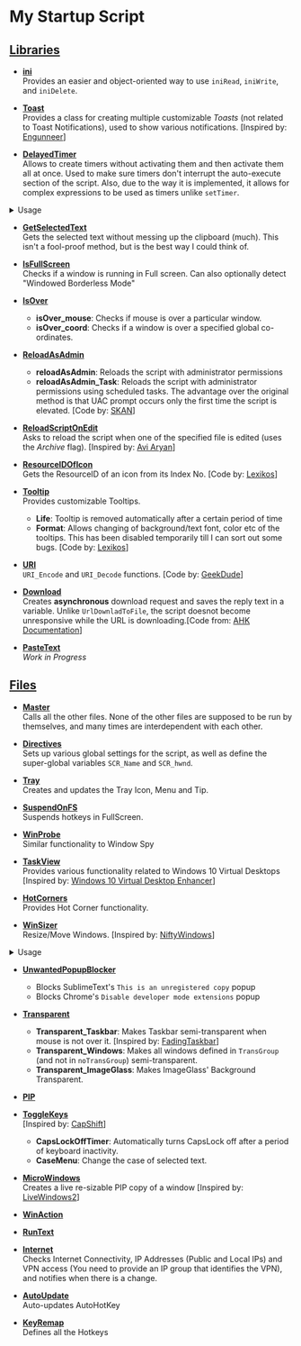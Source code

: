# My Startup Script

<!-- ------------------------------------------------------------------------------------------------------ -->
## [Libraries](Lib)


* **[ini](Lib/INI.ahk)**  
Provides an easier and object-oriented way to use `iniRead`, `iniWrite`, and `iniDelete`.


* **[Toast](Lib/Toast.ahk)**  
Provides a class for creating multiple customizable _Toasts_ (not related to Toast Notifications), used to show various notifications.  [Inspired by: [Engunneer](https://autohotkey.com/board/topic/21510-toaster-popups/#entry140824)]


* **[DelayedTimer](Lib/DelayedTimer.ahk)**  
Allows to create timers without activating them and then activate them all at once. Used to make sure timers don't interrupt the auto-execute section of the script. Also, due to the way it is implemented, it allows for complex expressions to be used as  timers unlike `setTimer`.
<details>
    <summary>Usage</summary>
    ``` AutoHotKey    
    delayedTimer.set("function1",10000)
    ; code block 1
    delayedTimer.set("function2",10000,True)
    ; code block 2
    delayedTimer.start()
    ; code block 3
    delayedTimer.firstRun()
    ```
    The first two lines define the timers `function1()` and `function2()` with 10s each, but don't start the timer yet. `delayedTimer.start()` tells it to start all the defined timers, and `delayedTimer.firstRun()` tells it to run all the functions whose third parameter is 
     `True` (`function2()`) once, and then reset the list of timers. So, it is essentially the same as:
    ``` AutoHotKey    
    ; code block 1
    ; code block 2
    setTimer, function1, 10000
    setTimer, function2, 10000
    ;code block 3
    function2()
    ``` 

    By default, `setTimer` allows you to use function objects, like this:
    ``` AutoHotKey
    object_name:=ObjBindMethod(class_name,function_name,arg_1, arg_2)
    ;or object_name:=Func("funcion_name").bind(arg_1, arg_2)
    setTimer, % object_name, 100
    ``` 
    However, it does **not** allow to use the object directly without defining it in a previous line, like `setTimer, % ObjBindMethod(class_name,function_name,arg_1, arg_2), 100`. However, `delayedTimer()` does allow you to use such objects directly. So, you can write `delayedTimer(ObjBindMethod(class_name,function_name,arg_1, arg_2), 100)`.
</details>


* **[GetSelectedText](Lib/getSelectedText.ahk)**  
Gets the selected text without messing up the clipboard (much). This isn't a fool-proof method, but is the best way I could think of.


* **[IsFullScreen](Lib/IsFullScreen.ahk)**  
Checks if a window is running in Full screen. Can also optionally detect "Windowed Borderless Mode"


* **[IsOver](Lib/IsOver.ahk)**  
    * **isOver_mouse**: Checks if mouse is over a particular window.
    * **isOver_coord**: Checks if a window is over a specified global co-ordinates.


* **[ReloadAsAdmin](Lib/ReloadAsAdmin.ahk)**  
    * **reloadAsAdmin**: Reloads the script with administrator permissions
    * **reloadAsAdmin_Task**: Reloads the script with administrator permissions using scheduled tasks. The advantage over the original method is that UAC prompt occurs only the first time the script is elevated. [Code by: [SKAN](http://ahkscript.org/boards/viewtopic.php?t=4334)]


* **[ReloadScriptOnEdit](Lib/ReloadScriptOnEdit.ahk)**  
Asks to reload the script when one of the specified file is edited (uses the _Archive_ flag). [Inspired by: [Avi Aryan](avi-aryan.github.com/ahk/functions/ahkini.html)]


* **[ResourceIDOfIcon](Lib/ResourceIDOfIcon.ahk)**  
Gets the ResourceID of an icon from its Index No. [Code by: [Lexikos](https://autohotkey.com/board/topic/27668-how-to-get-the-icon-group-number/?p=177730)]


* **[Tooltip](Lib/ToolTip.ahk)**  
Provides customizable Tooltips.
    * **Life**: Tooltip is removed automatically after a certain period of time
    * **Format**: Allows changing of background/text font, color etc of the tooltips. This has been disabled temporarily till I can sort out some bugs. [Code by: [Lexikos](https://autohotkey.com/boards/viewtopic.php?t=4777)]


* **[URI](Lib/URI.ahk)**  
`URI_Encode` and `URI_Decode` functions. [Code by: [GeekDude](http://goo.gl/0a0iJq)]


* **[Download](Lib/Download.ahk)**  
Creates **asynchronous** download request and saves the reply text in a variable. Unlike `UrlDownladToFile`, the script doesnot become unresponsive while the URL is downloading.[Code from: [AHK Documentation](https://autohotkey.com/docs/commands/DownloadToFile.htm#Examples)]


* **[PasteText](Lib/PasteText.ahk)**  
_Work in Progress_


<!-- ------------------------------------------------------------------------------------------------------ -->
## [Files](../../)


* **[Master](Master.ahk)**  
Calls all the other files. None of the other files are supposed to be run by themselves, and many times are interdependent with each other.


* **[Directives](Directives.ahk)**  
Sets up various global settings for the script, as well as define the super-global variables `SCR_Name` and `SCR_hwnd`.


* **[Tray](Tray.ahk)**  
Creates and updates the Tray Icon, Menu and Tip.


* **[SuspendOnFS](SuspendOnFS.ahk)**  
Suspends hotkeys in FullScreen.


* **[WinProbe](WinProbe.ahk)**  
Similar functionality to Window Spy


* **[TaskView](Taskview.ahk)**  
Provides various functionality related to Windows 10 Virtual Desktops [Inspired by: [Windows 10 Virtual Desktop Enhancer](https://github.com/sdias/win-10-virtual-desktop-enhancer)]


* **[HotCorners](HotCorners.ahk)**  
Provides Hot Corner functionality.


* **[WinSizer](WinSizer.ahk)**  
Resize/Move Windows. [Inspired by: [NiftyWindows](http://www.enovatic.org/products/niftywindows/features/)]
<details>
    <summary>Usage</summary>
    ``` AutoHotKey    
    #if !getkeyState("Ctrl","P")
    MButton::WinSizer.start()
    #if
    MButton Up::
    if WinSizer.end()
        return
    else
        send, {MButton}
    ```
    would enable you to use `Middle Mouse Drag` to resize/move windows, but only when `Ctrl` is not pressed. It will also send normal `MButton` when you don't drag. The window is divided into a 3x3 grid. If your mouse is in the middle cell, the window is moved. Otherwise, it is resized according to which cell the mouse is in.
</details>


* **[UnwantedPopupBlocker](UnwantedPopupBlocker.ahk)**  
    * Blocks SublimeText's `This is an unregistered copy` popup
    * Blocks Chrome's `Disable developer mode extensions` popup


* **[Transparent](Transparent.ahk)**  
    * **Transparent_Taskbar**: Makes Taskbar semi-transparent when mouse is not over it. [Inspired by: [FadingTaskbar](http://www.dcmembers.com/skrommel/download/fadingtaskbar/)]
    * **Transparent_Windows**: Makes all windows defined in `TransGroup` (and not in `noTransGroup`) semi-transparent.
    * **Transparent_ImageGlass**: Makes ImageGlass' Background Transparent.


* **[PIP](PIP.ahk)**  


* **[ToggleKeys](ToggleKeys.ahk)**  
[Inspired by: [CapShift](http://www.dcmembers.com/skrommel/download/capshift/)]
    * **CapsLockOffTimer**: Automatically turns CapsLock off after a period of keyboard inactivity.
    * **CaseMenu**: Change the case of selected text.


* **[MicroWindows](MicroWindows.ahk)**  
Creates a live re-sizable PIP copy of a window [Inspired by: [LiveWindows2](https://autohotkey.com/board/topic/71692-an-updated-livewindows-which-can-also-show-video)]


* **[WinAction](WinAction.ahk)**  

* **[RunText](RunText.ahk)**  


* **[Internet](Internet.ahk)**  
Checks Internet Connectivity, IP Addresses (Public and Local IPs) and VPN access (You need to provide an IP group that identifies the VPN), and notifies when there is a change.


* **[AutoUpdate](AutoUpdate.ahk)**  
Auto-updates AutoHotKey


* **[KeyRemap](KeyRemap.ahk)**  
Defines all the Hotkeys


